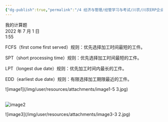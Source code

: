 ```yaml
---
{"dg-publish":true,"permalink":"/4 经济与管理/经管学习与考试/川农/川农ERP企业信息资源管理/我的计算题/","title":"我的计算题"}
---
```



我的计算题  
2022 年 7 月 1 日  
1:55

FCFS（first come first served）规则：优先选择加工时间最短的工件。

SPT（short processing time）规则：优先选择加工时间最短的工件。

LPT（longest due date）规则：优先加工时间内最长的工件。

EDD（earliest due date）规则：有限选择加工期限最近的工件。

![image1](/img/user/resources/attachments/image1-5 3.jpg)

|    |    |
|-----|-----|

![image2](/img/user/resources/attachments/image2-4.jpg)

![image3](/img/user/resources/attachments/image3-3 2.jpg)